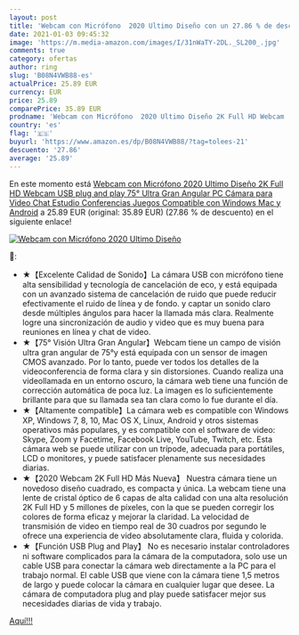 ```yaml
---
layout: post
title: 'Webcam con Micrófono  2020 Ultimo Diseño con un 27.86 % de descuento'
date: 2021-01-03 09:45:32
image: 'https://m.media-amazon.com/images/I/31nWaTY-2DL._SL200_.jpg'
comments: true
category: ofertas
author: ring
slug: 'B08N4VWB88-es'
actualPrice: 25.89 EUR
currency: EUR
price: 25.89
comparePrice: 35.89 EUR
prodname: 'Webcam con Micrófono  2020 Ultimo Diseño 2K Full HD Webcam  USB plug and play  75° Ultra Gran Angular  PC Cámara para Video Chat  Estudio  Conferencias  Juegos  Compatible con Windows  Mac y Android'
country: 'es'
flag: '🇪🇸'
buyurl: 'https://www.amazon.es/dp/B08N4VWB88/?tag=tolees-21'
descuento: '27.86'
average: '25.89'
---
```


En este momento está [Webcam con Micrófono  2020 Ultimo Diseño 2K Full HD Webcam  USB plug and play  75° Ultra Gran Angular  PC Cámara para Video Chat  Estudio  Conferencias  Juegos  Compatible con Windows  Mac y Android](https://www.amazon.es/dp/B08N4VWB88/?tag=tolees-21) a 25.89 EUR (original: 35.89 EUR) (27.86 %  de descuento) en el siguiente enlace!

[![Webcam con Micrófono  2020 Ultimo Diseño](https://m.media-amazon.com/images/I/31nWaTY-2DL._SL200_.jpg)](https://www.amazon.es/dp/B08N4VWB88/?tag=tolees-21)

🔎:

- ★【Excelente Calidad de Sonido】La cámara USB con micrófono tiene alta sensibilidad y tecnología de cancelación de eco, y está equipada con un avanzado sistema de cancelación de ruido que puede reducir efectivamente el ruido de línea y de fondo. y captar un sonido claro desde múltiples ángulos para hacer la llamada más clara. Realmente logre una sincronización de audio y video que es muy buena para reuniones en línea y chat de video.
- ★【75° Visión Ultra Gran Angular】Webcam tiene un campo de visión ultra gran angular de 75°y está equipada con un sensor de imagen CMOS avanzado. Por lo tanto, puede ver todos los detalles de la videoconferencia de forma clara y sin distorsiones. Cuando realiza una videollamada en un entorno oscuro, la cámara web tiene una función de corrección automática de poca luz. La imagen es lo suficientemente brillante para que su llamada sea tan clara como lo fue durante el día.
- ★【Altamente compatible】La cámara web es compatible con Windows XP, Windows 7, 8, 10, Mac OS X, Linux, Android y otros sistemas operativos más populares, y es compatible con el software de video: Skype, Zoom y Facetime, Facebook Live, YouTube, Twitch, etc. Esta cámara web se puede utilizar con un trípode, adecuada para portátiles, LCD o monitores, y puede satisfacer plenamente sus necesidades diarias.
- ★【2020 Webcam 2K Full HD Más Nueva】 Nuestra cámara tiene un novedoso diseño cuadrado, es compacta y única. La webcam tiene una lente de cristal óptico de 6 capas de alta calidad con una alta resolución 2K Full HD y 5 millones de píxeles, con la que se pueden corregir los colores de forma eficaz y mejorar la claridad. La velocidad de transmisión de video en tiempo real de 30 cuadros por segundo le ofrece una experiencia de video absolutamente clara, fluida y colorida.
- ★【Función USB Plug and Play】 No es necesario instalar controladores ni software complicados para la cámara de la computadora, solo use un cable USB para conectar la cámara web directamente a la PC para el trabajo normal. El cable USB que viene con la cámara tiene 1,5 metros de largo y puede colocar la cámara en cualquier lugar que desee. La cámara de computadora plug and play puede satisfacer mejor sus necesidades diarias de vida y trabajo.

[Aquí!!!](https://www.amazon.es/dp/B08N4VWB88/?tag=tolees-21)
